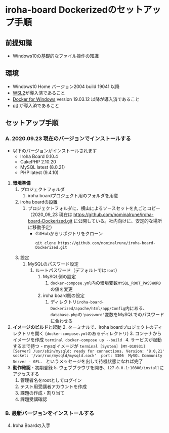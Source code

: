 # iroha-board Dockerizedのセットアップ手順

## 前提知識
- Windows10の基礎的なファイル操作の知識
## 環境
- Windows10 Home バージョン2004 build 19041 以降
- [WSL2]()が導入済であること
- [Docker for Windows]() version 19.03.12 以降が導入済であること
- [git]() が導入済であること

## セットアップ手順

### A. 2020.09.23 現在のバージョンでインストールする
- 以下のバージョンがインストールされます
	- Iroha Board 0.10.4
	- CakePHP 2.10.20
	- MySQL latest (8.0.21)
	- PHP latest (9.4.10)
1. **環境準備**
	1. プロジェクトフォルダ
		1. iroha boardプロジェクト用のフォルダを用意
	2. iroha boardの設置
		1. プロジェクトフォルダに、横山によるソースセットを丸ごとコピー
		（2020_09_23 現在は https://github.com/nominalrune/iroha-board-Dockerized.git に公開している。社内向けに、安定的な場所に移動予定）
			- GitHubからリポジトリをクローン
				```terminal
				git clone https://github.com/nominalrune/iroha-board-Dockerized.git
				```
	1. 設定
		1. MySQLのパスワード設定
			1. ルートパスワード（デフォルトでは`root`）
				1. MySQL側の設定
					1. `docker-compose.yml`内の環境変数`MYSQL_ROOT_PASSWORD`の値を変更
				2. iroha board側の設定
					1. ディレクトリ`iroha-board-Dockerized/apache/html/app/Config`内にある、`database.php`の`'password'`変数をMySQLでのパスワードに合わせる
2. **イメージのビルド**と起動
	2. ターミナルで、iroha boardプロジェクトのディレクトリを開く
	(`docker-compose.yml`のあるディレクトリ)
	3. コンテナからイメージを作成
		```terminal
		docker-compose up --build
		```
	4. サービスが起動するまで待つ
		- mysqlイメージが
			```terminal
			[System] [MY-010931] [Server] /usr/sbin/mysqld: ready for connections. Version: '8.0.21'  socket: '/var/run/mysqld/mysqld.sock'  port: 3306  MySQL Community Server - GPL.
			```
			というメッセージを出して待機状態になれば完了
3. **動作確認**・初期登録
	5. ウェブブラウザを開き、`127.0.0.1:10800/install`にアクセスする
	1. 管理者名をrootとしてログイン
	7. テスト用受講者アカウントを作成
	8. 課題の作成・割り当て
	4. 課題受講確認
### B. 最新バージョンをインストールする
4. Iroha Boardの入手